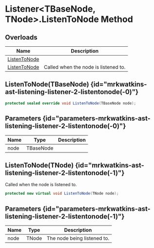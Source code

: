 # Listener&lt;TBaseNode, TNode&gt;.ListenToNode Method
## Overloads

| Name | Description |
| ---- | ----------- |
| [ListenToNode](MrKWatkins.Ast.Listening.Listener-2.ListenToNode.md#mrkwatkins-ast-listening-listener-2-listentonode(-0)) |  |
| [ListenToNode](MrKWatkins.Ast.Listening.Listener-2.ListenToNode.md#mrkwatkins-ast-listening-listener-2-listentonode(-1)) | Called when the node is listened to. |

## ListenToNode(TBaseNode) {id="mrkwatkins-ast-listening-listener-2-listentonode(-0)"}

```c#
protected sealed override void ListenToNode(TBaseNode node);
```

## Parameters {id="parameters-mrkwatkins-ast-listening-listener-2-listentonode(-0)"}

| Name | Type | Description |
| ---- | ---- | ----------- |
| node | TBaseNode |  |

## ListenToNode(TNode) {id="mrkwatkins-ast-listening-listener-2-listentonode(-1)"}

Called when the node is listened to.

```c#
protected new virtual void ListenToNode(TNode node);
```

## Parameters {id="parameters-mrkwatkins-ast-listening-listener-2-listentonode(-1)"}

| Name | Type | Description |
| ---- | ---- | ----------- |
| node | TNode | The node being listened to. |

